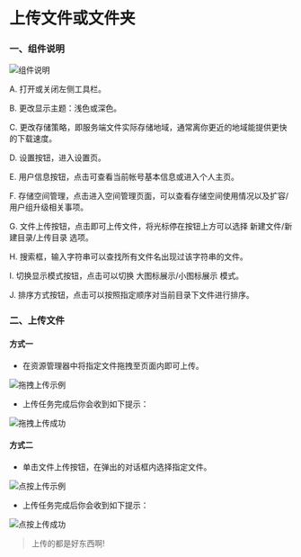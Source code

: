 # 上传文件或文件夹

### 一、组件说明

![组件说明](https://file.roundcloud.cn/chevereto/5f3690d38b571.png "组件说明")

A. 打开或关闭左侧工具栏。

B. 更改显示主题：浅色或深色。

C. 更改存储策略，即服务端文件实际存储地域，通常离你更近的地域能提供更快的下载速度。

D. 设置按钮，进入设置页。

E. 用户信息按钮，点击可查看当前帐号基本信息或进入个人主页。

F. 存储空间管理，点击进入空间管理页面，可以查看存储空间使用情况以及扩容/用户组升级相关事项。

G. 文件上传按钮，点击即可上传文件，将光标停在按钮上方可以选择 新建文件/新建目录/上传目录 选项。

H. 搜索框，输入字符串可以查找所有文件名出现过该字符串的文件。

I. 切换显示模式按钮，点击可以切换 大图标展示/小图标展示 模式。

J. 排序方式按钮，点击可以按照指定顺序对当前目录下文件进行排序。

### 二、上传文件

#### 方式一

- 在资源管理器中将指定文件拖拽至页面内即可上传。

![拖拽上传示例](https://file.roundcloud.cn/chevereto/5f36a86c0804b.png "拖拽上传示例")

- 上传任务完成后你会收到如下提示：

![拖拽上传成功](https://file.roundcloud.cn/chevereto/5f36a59e9c858.png "上传成功")

#### 方式二

- 单击文件上传按钮，在弹出的对话框内选择指定文件。

![点按上传示例](https://file.roundcloud.cn/chevereto/5f36a7d10a287.png "点按上传示例")

- 上传任务完成后你会收到如下提示：

![点按上传成功](https://file.roundcloud.cn/chevereto/5f36a59e9c858.png "上传成功")

> 上传的都是好东西啊!
